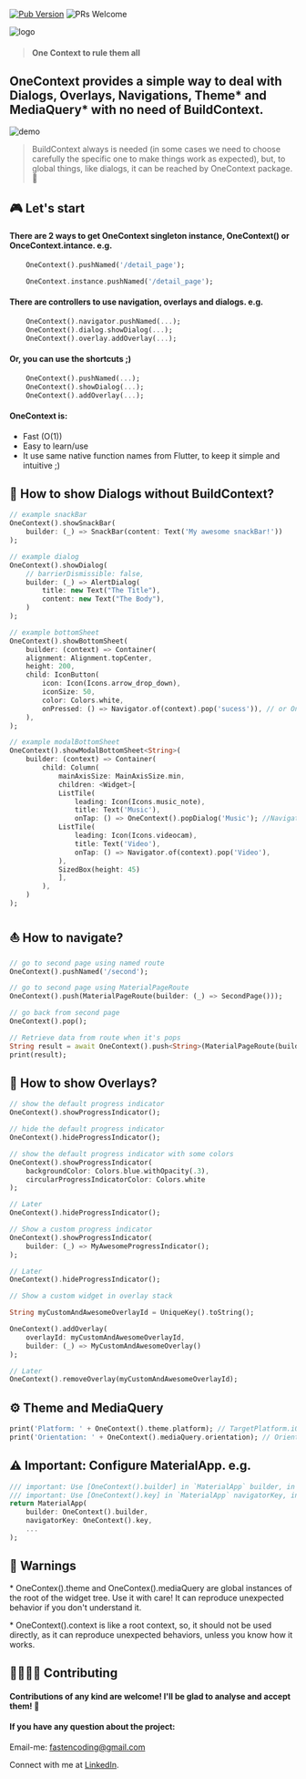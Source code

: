 [![Pub Version](https://img.shields.io/pub/v/one_context?color=%2302569B&label=pub&logo=flutter)](https://pub.dev/packages/one_context) ![PRs Welcome](https://img.shields.io/badge/PRs-welcome-brightgreen.svg)


![logo](https://user-images.githubusercontent.com/3827308/80895558-a351aa80-8cbc-11ea-87ce-11f74c899767.png)

> #### **One Context to rule them all**


## OneContext provides a simple way to deal with Dialogs, Overlays, Navigations, Theme* and MediaQuery* with no need of BuildContext.

![demo](https://user-images.githubusercontent.com/3827308/81033427-06347480-8e6a-11ea-8d36-081bfbdd5bc6.png)

> BuildContext always is needed (in some cases we need to choose carefully the specific one to make things work as expected), but, to global things, like dialogs, it can be reached by OneContext package. 🎯


## 🎮  Let's start 

#### There are 2 ways to get OneContext singleton instance, OneContext() or OnceContext.intance. e.g.
```dart
    OneContext().pushNamed('/detail_page');
```

```dart
    OneContext.instance.pushNamed('/detail_page');
```

#### There are controllers to use navigation, overlays and dialogs. e.g.
```dart
    OneContext().navigator.pushNamed(...);
    OneContext().dialog.showDialog(...);
    OneContext().overlay.addOverlay(...);
```

#### Or, you can use the shortcuts ;)
```dart
    OneContext().pushNamed(...);
    OneContext().showDialog(...);
    OneContext().addOverlay(...);
```

#### OneContext is:
* Fast (O(1))
* Easy to learn/use
* It use same native function names from Flutter, to keep it simple and intuitive ;)

## 💬  How to show Dialogs without BuildContext? 

```dart
// example snackBar
OneContext().showSnackBar(
    builder: (_) => SnackBar(content: Text('My awesome snackBar!'))
);
```

```dart
// example dialog
OneContext().showDialog(
    // barrierDismissible: false,
    builder: (_) => AlertDialog( 
        title: new Text("The Title"),
        content: new Text("The Body"),
    )
);
```

```dart
// example bottomSheet
OneContext().showBottomSheet(
    builder: (context) => Container(
    alignment: Alignment.topCenter,
    height: 200,
    child: IconButton(
        icon: Icon(Icons.arrow_drop_down),
        iconSize: 50,
        color: Colors.white,
        onPressed: () => Navigator.of(context).pop('sucess')), // or OneContext().popDialog('sucess');
    ),
);
```

```dart
// example modalBottomSheet
OneContext().showModalBottomSheet<String>(
    builder: (context) => Container(
        child: Column(
            mainAxisSize: MainAxisSize.min,
            children: <Widget>[
            ListTile(
                leading: Icon(Icons.music_note),
                title: Text('Music'),
                onTap: () => OneContext().popDialog('Music'); //Navigator.of(context).pop('Music')),
            ListTile(
                leading: Icon(Icons.videocam),
                title: Text('Video'),
                onTap: () => Navigator.of(context).pop('Video'),
            ),
            SizedBox(height: 45)
            ],
        ),
    )
);
```



## ⛵  How to navigate? 
```dart
// go to second page using named route
OneContext().pushNamed('/second');
```

```dart
// go to second page using MaterialPageRoute
OneContext().push(MaterialPageRoute(builder: (_) => SecondPage()));
```

```dart
// go back from second page
OneContext().pop();
```

```dart
// Retrieve data from route when it's pops
String result = await OneContext().push<String>(MaterialPageRoute(builder: (_) => SecondPage()));
print(result);
```


## 🍰  How to show Overlays? 

```dart
// show the default progress indicator
OneContext().showProgressIndicator();
```

```dart
// hide the default progress indicator
OneContext().hideProgressIndicator();
```

```dart
// show the default progress indicator with some colors
OneContext().showProgressIndicator(
    backgroundColor: Colors.blue.withOpacity(.3),
    circularProgressIndicatorColor: Colors.white
);

// Later
OneContext().hideProgressIndicator();
```

```dart
// Show a custom progress indicator
OneContext().showProgressIndicator(
    builder: (_) => MyAwesomeProgressIndicator();
);

// Later
OneContext().hideProgressIndicator();
```

```dart
// Show a custom widget in overlay stack

String myCustomAndAwesomeOverlayId = UniqueKey().toString();

OneContext().addOverlay(
    overlayId: myCustomAndAwesomeOverlayId,
    builder: (_) => MyCustomAndAwesomeOverlay()
);

// Later
OneContext().removeOverlay(myCustomAndAwesomeOverlayId);
```

## ⚙ Theme and MediaQuery
```dart
print('Platform: ' + OneContext().theme.platform); // TargetPlatform.iOS
print('Orientation: ' + OneContext().mediaQuery.orientation); // Orientation.portrait
```

## ⚠  Important: Configure MaterialApp. e.g.
```dart
/// important: Use [OneContext().builder] in `MaterialApp` builder, in order to show dialogs and overlays.
/// important: Use [OneContext().key] in `MaterialApp` navigatorKey, in order to navigate.
return MaterialApp(
    builder: OneContext().builder,
    navigatorKey: OneContext().key,
    ...
);
```


## 🚦  Warnings
\* OneContex().theme and OneContex().mediaQuery are global instances of the root of the widget tree. Use it with care! It can reproduce unexpected behavior if you don't understand it.

\* OneContext().context is like a root context, so, it should not be used directly, as it can reproduce unexpected behaviors, unless you know how it works.


## 👨‍💻👨‍💻  Contributing

#### Contributions of any kind are welcome! I'll be glad to analyse and accept them! 👾

#### If you have any question about the project:

Email-me: fastencoding@gmail.com

Connect with me at [LinkedIn](https://www.linkedin.com/in/emanuel-braz/).